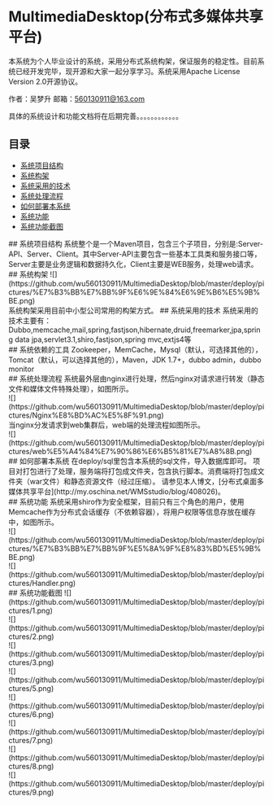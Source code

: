 # MultimediaDesktop(分布式多媒体共享平台)
本系统为个人毕业设计的系统，采用分布式系统构架，保证服务的稳定性。目前系统已经开发完毕，现开源和大家一起分享学习。系统采用Apache License Version 2.0开源协议。<br>

作者：吴梦升
邮箱：560130911@163.com

具体的系统设计和功能文档将在后期完善。。。。。。。。。。。。

## <a name="index"/>目录
* [系统项目结构](#h1)
* [系统构架](#h2)
* [系统采用的技术](#h3)
* [系统处理流程](#h4)
* [如何部署本系统](#h5)
* [系统功能](#h6)
* [系统功能截图](#h8)

<a name="h1"/>
## 系统项目结构
系统整个是一个Maven项目，包含三个子项目，分别是:Server-API、Server、Client。其中Server-API主要包含一些基本工具类和服务接口等，Server主要是业务逻辑和数据持久化，Client主要是WEB服务，处理web请求。

<a name="h2"/>
## 系统构架
![](https://github.com/wu560130911/MultimediaDesktop/blob/master/deploy/pictures/%E7%B3%BB%E7%BB%9F%E6%9E%84%E6%9E%B6%E5%9B%BE.png)
<br>
系统构架采用目前中小型公司常用的构架方式。

<a name="h3"/>
## 系统采用的技术
系统采用的技术主要有：Dubbo,memcache,mail,spring,fastjson,hibernate,druid,freemarker,jpa,spring data jpa,servlet3.1,shiro,fastjson,spring mvc,extjs4等<br>
## 系统依赖的工具
Zookeeper，MemCache，Mysql（默认，可选择其他的），Tomcat（默认，可以选择其他的），Maven，JDK 1.7+，dubbo admin，dubbo monitor
<br>
<a name="h4"/>
## 系统处理流程
系统最外层由nginx进行处理，然后nginx对请求进行转发（静态文件和媒体文件特殊处理），如图所示。<br>
![](https://github.com/wu560130911/MultimediaDesktop/blob/master/deploy/pictures/Nginx%E8%BD%AC%E5%8F%91.png)<br>
当nginx分发请求到web集群后，web端的处理流程如图所示。<br>
![](https://github.com/wu560130911/MultimediaDesktop/blob/master/deploy/pictures/web%E5%A4%84%E7%90%86%E6%B5%81%E7%A8%8B.png)<br>
<a name="h5"/>
## 如何部署本系统
在deploy/sql里包含本系统的sql文件，导入数据库即可。
项目对打包进行了处理，服务端将打包成文件夹，包含执行脚本。消费端将打包成文件夹（war文件）和静态资源文件（经过压缩）。
请参见本人博文，[分布式桌面多媒体共享平台](http://my.oschina.net/WMSstudio/blog/408026)。<br>
<a name="h6"/>
## 系统功能
系统采用shiro作为安全框架，目前只有三个角色的用户，使用Memcache作为分布式会话缓存（不依赖容器），将用户权限等信息存放在缓存中，如图所示。<br>
![](https://github.com/wu560130911/MultimediaDesktop/blob/master/deploy/pictures/%E7%B3%BB%E7%BB%9F%E5%8A%9F%E8%83%BD%E5%9B%BE.png)<br>
![](https://github.com/wu560130911/MultimediaDesktop/blob/master/deploy/pictures/Handler.png)<br>
<a name="h8"/>
## 系统功能截图
![](https://github.com/wu560130911/MultimediaDesktop/blob/master/deploy/pictures/1.png)<br>
![](https://github.com/wu560130911/MultimediaDesktop/blob/master/deploy/pictures/2.png)<br>
![](https://github.com/wu560130911/MultimediaDesktop/blob/master/deploy/pictures/3.png)<br>
![](https://github.com/wu560130911/MultimediaDesktop/blob/master/deploy/pictures/5.png)<br>
![](https://github.com/wu560130911/MultimediaDesktop/blob/master/deploy/pictures/6.png)<br>
![](https://github.com/wu560130911/MultimediaDesktop/blob/master/deploy/pictures/7.png)<br>
![](https://github.com/wu560130911/MultimediaDesktop/blob/master/deploy/pictures/8.png)<br>
![](https://github.com/wu560130911/MultimediaDesktop/blob/master/deploy/pictures/9.png)<br>




